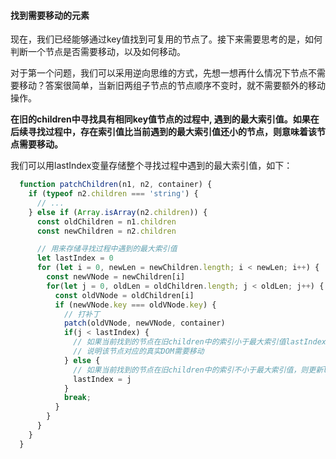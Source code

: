 #### 找到需要移动的元素

现在，我们已经能够通过key值找到可复用的节点了。接下来需要思考的是，如何判断一个节点是否需要移动，以及如何移动。

对于第一个问题，我们可以采用逆向思维的方式，先想一想再什么情况下节点不需要移动？答案很简单，当新旧两组子节点的节点顺序不变时，就不需要额外的移动操作。

__在旧的children中寻找具有相同key值节点的过程中, 遇到的最大索引值。如果在后续寻找过程中，存在索引值比当前遇到的最大索引值还小的节点，则意味着该节点需要移动。__

我们可以用lastIndex变量存储整个寻找过程中遇到的最大索引值，如下：

```javascript
  function patchChildren(n1, n2, container) {
    if (typeof n2.children === 'string') {
      // ...
    } else if (Array.isArray(n2.children)) {
      const oldChildren = n1.children
      const newChildren = n2.children

      // 用来存储寻找过程中遇到的最大索引值
      let lastIndex = 0
      for (let i = 0, newLen = newChildren.length; i < newLen; i++) {
        const newVNode = newChildren[i]
        for(let j = 0, oldLen = oldChildren.length; j < oldLen; j++) {
          const oldVNode = oldChildren[i]
          if (newVNode.key === oldVNode.key) {
            // 打补丁
            patch(oldVNode, newVNode, container)
            if(j < lastIndex) {
              // 如果当前找到的节点在旧children中的索引小于最大索引值lastIndex
              // 说明该节点对应的真实DOM需要移动
            } else {
              // 如果当前找到的节点在旧children中的索引不小于最大索引值，则更新lastIndex的值
              lastIndex = j
            }
            break;
          }
        }
      }
    }
  }
```